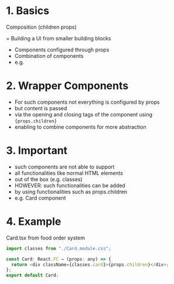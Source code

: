 # 1. Basics

Composition (children props)

= Building a UI from smaller building blocks

- Components configured through props
- Combination of components
- e.g. <ExpenseItem/>

# 2. Wrapper Components

- For such components not everything is configured by props
- but content is passed
- via the opening and closing tags of the component using `{props.children}`
- enabling to combine components for more abstraction

# 3. Important

- such components are not able to support
- all functionalities like normal HTML elements
- out of the box (e.g. classes)
- HOWEVER: such functionalities can be added
- by using functionalities such as props.children
- e.g. Card component

# 4. Example

Card.tsx from food order system

```javascript
import classes from "./Card.module.css";

const Card: React.FC = (props: any) => {
  return <div className={classes.card}>{props.children}</div>;
};
export default Card;
```
